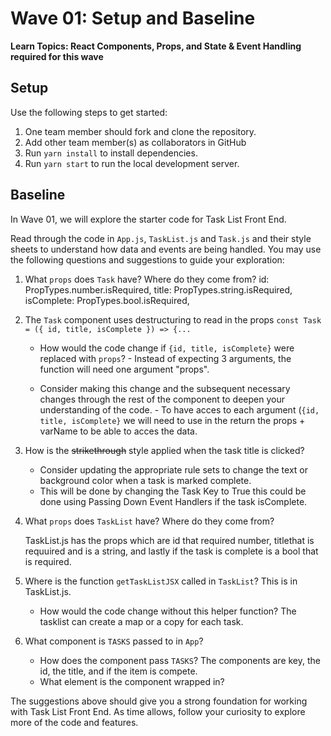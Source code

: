# Wave 01: Setup and Baseline

**Learn Topics: React Components, Props, and State & Event Handling required for this wave**

## Setup

Use the following steps to get started:

1. One team member should fork and clone the repository.
1. Add other team member(s) as collaborators in GitHub
1. Run `yarn install` to install dependencies.
1. Run `yarn start` to run the local development server.

## Baseline

In Wave 01, we will explore the starter code for Task List Front End.

Read through the code in `App.js`, `TaskList.js` and `Task.js` and their style sheets to understand how data and events are being handled. You may use the following questions and suggestions to guide your exploration:

1. What `props` does `Task` have? Where do they come from?
    id: PropTypes.number.isRequired,
    title: PropTypes.string.isRequired,
    isComplete: PropTypes.bool.isRequired,
   
2. The `Task` component uses destructuring to read in the props `const Task = ({ id, title, isComplete }) => {...`
    - How would the code change if `{id, title, isComplete}` were replaced with `props`?
          - Instead of expecting 3 arguments, the function will need one argument "props". 
  
    - Consider making this change and the subsequent necessary changes through the rest of the component to deepen your understanding of the code.
          - To have acces to each argument (`{id, title, isComplete}` we will need to use in the return the props + varName to be able to acces the data. 
  
3. How is the ~~strikethrough~~ style applied when the task title is clicked?
    - Consider updating the appropriate rule sets to change the text or background color when a task is marked complete.
    - This will be done by changing the Task Key to True this could be done using Passing Down Event Handlers if the task isComplete. 

4. What `props` does `TaskList` have? Where do they come from?

    TaskList.js has the props which are id that required number, titlethat is requuired and is a string, and lastly if the task is complete is a bool that is required. 

5. Where is the function `getTaskListJSX` called in `TaskList`?
   This is in TaskList.js. 

    - How would the code change without this helper function?
The tasklist can create a map or a copy for each task. 

1. What component is `TASKS` passed to in `App`?
    - How does the component pass `TASKS`?
    The components are key, the id, the title, and if the item is compete. 
    - What element is the component wrapped in?
    

The suggestions above should give you a strong foundation for working with Task List Front End. As time allows, follow your curiosity to explore more of the code and features.








